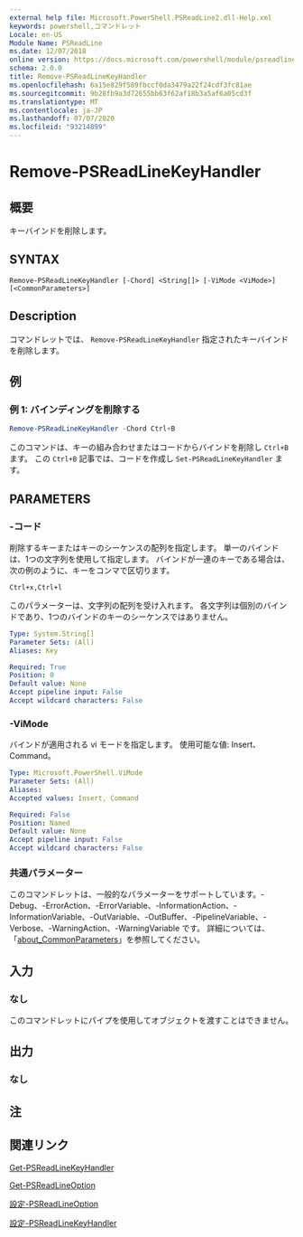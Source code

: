 ```yaml
---
external help file: Microsoft.PowerShell.PSReadLine2.dll-Help.xml
keywords: powershell,コマンドレット
Locale: en-US
Module Name: PSReadLine
ms.date: 12/07/2018
online version: https://docs.microsoft.com/powershell/module/psreadline/remove-psreadlinekeyhandler?view=powershell-6&WT.mc_id=ps-gethelp
schema: 2.0.0
title: Remove-PSReadLineKeyHandler
ms.openlocfilehash: 6a15e829f589fbccf0da3479a22f24cdf3fc81ae
ms.sourcegitcommit: 9b28fb9a3d72655bb63f62af18b3a5af6a05cd3f
ms.translationtype: MT
ms.contentlocale: ja-JP
ms.lasthandoff: 07/07/2020
ms.locfileid: "93214899"
---
```

# Remove-PSReadLineKeyHandler

## 概要
キーバインドを削除します。

## SYNTAX

```
Remove-PSReadLineKeyHandler [-Chord] <String[]> [-ViMode <ViMode>] [<CommonParameters>]
```

## Description

コマンドレットでは、 `Remove-PSReadLineKeyHandler` 指定されたキーバインドを削除します。

## 例

### 例 1: バインディングを削除する

```powershell
Remove-PSReadLineKeyHandler -Chord Ctrl+B
```

このコマンドは、キーの組み合わせまたはコードからバインドを削除し `Ctrl+B` ます。 この `Ctrl+B` 記事では、コードを作成し `Set-PSReadLineKeyHandler` ます。

## PARAMETERS

### -コード

削除するキーまたはキーのシーケンスの配列を指定します。 単一のバインドは、1つの文字列を使用して指定します。 バインドが一連のキーである場合は、次の例のように、キーをコンマで区切ります。

`Ctrl+x,Ctrl+l`

このパラメーターは、文字列の配列を受け入れます。 各文字列は個別のバインドであり、1つのバインドのキーのシーケンスではありません。

```yaml
Type: System.String[]
Parameter Sets: (All)
Aliases: Key

Required: True
Position: 0
Default value: None
Accept pipeline input: False
Accept wildcard characters: False
```

### -ViMode

バインドが適用される vi モードを指定します。 使用可能な値: Insert、Command。

```yaml
Type: Microsoft.PowerShell.ViMode
Parameter Sets: (All)
Aliases:
Accepted values: Insert, Command

Required: False
Position: Named
Default value: None
Accept pipeline input: False
Accept wildcard characters: False
```

### 共通パラメーター

このコマンドレットは、一般的なパラメーターをサポートしています。-Debug、-ErrorAction、-ErrorVariable、-InformationAction、-InformationVariable、-OutVariable、-OutBuffer、-PipelineVariable、-Verbose、-WarningAction、-WarningVariable です。 詳細については、「[about_CommonParameters](http://go.microsoft.com/fwlink/?LinkID=113216)」を参照してください。

## 入力

### なし

このコマンドレットにパイプを使用してオブジェクトを渡すことはできません。

## 出力

### なし

## 注

## 関連リンク

[Get-PSReadLineKeyHandler](Get-PSReadLineKeyHandler.md)

[Get-PSReadLineOption](Get-PSReadLineOption.md)

[設定-PSReadLineOption](Set-PSReadLineOption.md)

[設定-PSReadLineKeyHandler](Set-PSReadLineKeyHandler.md)
